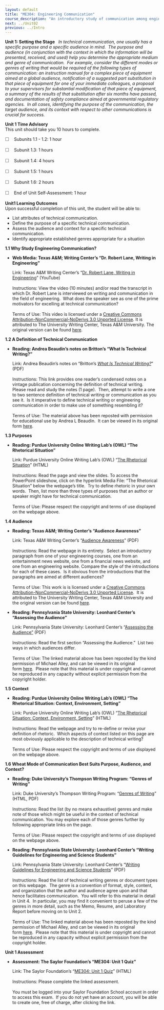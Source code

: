 ```yaml
---
layout: default
title: "ME304: Engineering Communication"
course_description: "An introductory study of communication among engineers, with particular attention to the rules of grammar and punctuation, the typical formats for letters, reports, and proposals, tools for collaborative writing, plagiarism and intellectual property, and writing a laboratory report."
next: ../Unit02
previous: ../Intro
---
```

**Unit 1: Setting the Stage** <span id="1"></span> 
*In technical communication, one usually has a specific purpose and a
specific audience in mind.  The purpose and audience (in conjunction
with the context in which the information will be presented, received,
and used) help you determine the appropriate medium and genre of
communication.  For example, consider the different modes or genres of
writing that would be required of the following types of communication:
an instruction manual for a complex piece of equipment aimed at a global
audience, notification of a suggested part substitution in that piece of
equipment for one of your immediate colleagues, a proposal to your
supervisors for substantial modification of that piece of equipment, a
summary of the results of that substitution after six months have
passed, and documentation of safety compliance aimed at governmental
regulatory agencies.  In all cases, identifying the purpose of the
communication, the target audience, and its context with respect to
other communications is crucial for success.*

**Unit 1 Time Advisory**  
This unit should take you 10 hours to complete.  
  
 <span
style="color: rgb(85, 85, 85); font-family: 'Myriad Pro', 'Gill Sans', 'Gill Sans MT', Calibri, sans-serif; font-size: 14.545454025268555px; line-height: 21px; -webkit-text-size-adjust: none;">☐
   </span>Subunits 1.1 - 1.2: 1 hour  
  
 <span
style="color: rgb(85, 85, 85); font-family: 'Myriad Pro', 'Gill Sans', 'Gill Sans MT', Calibri, sans-serif; font-size: 14.545454025268555px; line-height: 21px; -webkit-text-size-adjust: none;">☐
   </span>Subunit 1.3: 1 hours  
  
 <span
style="color: rgb(85, 85, 85); font-family: 'Myriad Pro', 'Gill Sans', 'Gill Sans MT', Calibri, sans-serif; font-size: 14.545454025268555px; line-height: 21px; -webkit-text-size-adjust: none;">☐
   </span>Subunit 1.4: 4 hours  
  
 <span
style="color: rgb(85, 85, 85); font-family: 'Myriad Pro', 'Gill Sans', 'Gill Sans MT', Calibri, sans-serif; font-size: 14.545454025268555px; line-height: 21px; -webkit-text-size-adjust: none;">☐
   </span>Subunit 1.5: 1 hours  
  
 <span
style="color: rgb(85, 85, 85); font-family: 'Myriad Pro', 'Gill Sans', 'Gill Sans MT', Calibri, sans-serif; font-size: 14.545454025268555px; line-height: 21px; -webkit-text-size-adjust: none;">☐
   </span>Subunit 1.6: 2 hours  
  
 <span
style="color: rgb(85, 85, 85); font-family: 'Myriad Pro', 'Gill Sans', 'Gill Sans MT', Calibri, sans-serif; font-size: 14.545454025268555px; line-height: 21px; -webkit-text-size-adjust: none;">☐
   </span>End of Unit Self-Assessment: 1 hour

**Unit1 Learning Outcomes**  
Upon successful completion of this unit, the student will be able to:
-   List attributes of technical communication.
-   Define the purpose of a specific technical communication.
-   Assess the audience and context for a specific technical
    communication.
-   Identify appropriate established genres appropriate for a situation

**1.1 Why Study Engineering Communication?** <span id="1.1"></span> 
-   **Web Media: Texas A&M; Writing Center’s “Dr. Robert Lane, Writing
    in Engineering”**

    Link: Texas A&M Writing Center’s “[Dr. Robert Lane, Writing in
    Engineering](http://www.youtube.com/watch?v=eNTBbvIq1C4)”
    (YouTube)  
        
     Instructions: View the video (10 minutes) and/or read the
    transcript in which Dr. Robert Lane is interviewed on writing and
    communication in the field of engineering.  What does the speaker
    see as one of the prime motivators for excelling at technical
    communication?  
        
     Terms of Use: This video is licensed under a [Creative Commons
    Attribution-NonCommercial-NoDerivs 3.0 Unported
    License](http://creativecommons.org/licenses/by-nc-nd/3.0/). It is
    attributed to The University Writing Center, Texas A&M University.
    The original version can be found
    [here](http://writingcenter.tamu.edu/2010/podcasts/write-right/dr-robert-lane-writing-in-engineering/).

**1.2 A Definition of Technical Communication** <span id="1.2"></span> 
-   **Reading: Andrea Beaudin’s notes on Britton’s “What Is Technical
    Writing?”**

    Link: Andrea Beaudin’s notes on “Britton’s [*What Is Technical
    Writing?*](https://resources.saylor.org/wwwresources/archived/site/wp-content/uploads/2011/07/ME304-1.2.pdf)”
    (PDF)  
        
     Instructions: This link provides one reader’s condensed notes on a
    vintage publication concerning the definition of technical writing. 
    Please read and study the notes (1 page).  Then, attempt to write a
    one to two sentence definition of technical writing or communication
    as you see it.  Is it imperative to define technical writing or
    engineering communication in order to make use of something
    resembling it?  
        
     Terms of Use: The material above has been reposted with permission
    for educational use by Andrea L Beaudin.  It can be viewed in its
    original
    form [here](http://www.abeaudin.com/index.php?option=com_content&view=article&id=32:britton-qwhat-is-technical-writingq&catid=7:annotated-bibliography&Itemid=5:).

**1.3 Purposes** <span id="1.3"></span> 
-   **Reading: Purdue University Online Writing Lab’s (OWL) “The
    Rhetorical Situation”**

    Link: Purdue University Online Writing Lab’s (OWL) “[The Rhetorical
    Situation](http://owl.english.purdue.edu/owl/resource/625/01/)”
    (HTML)  
        
     Instructions: Read the page and view the slides. To access the
    PowerPoint slideshow, click on the hyperlink Media File: “The
    Rhetorical Situation” below the webpage’s title.  Try to define
    rhetoric in your own words.  Then, list more than three types of
    purposes that an author or speaker might have for technical
    communication.  
        
     Terms of Use: Please respect the copyright and terms of use
    displayed on the webpage above.

**1.4 Audience** <span id="1.4"></span> 
-   **Reading: Texas A&M; Writing Center’s “Audience Awareness”**

    Link: Texas A&M Writing Center’s “[Audience
    Awareness](http://writingcenter.tamu.edu/2005/composing-process/brainstorming-prewriting/audience-analysis/)”
    (PDF)  
        
     Instructions: Read the webpage in its entirety.  Select an
    introductory paragraph from one of your engineering courses, one
    from an entertainment news website, one from a financial news
    website, and one from an engineering website. Compare the style of
    the introductions for each of these cases.  Is it obvious from the
    introductions that the paragraphs are aimed at different
    audiences?  
        
     Terms of Use: This work is is licensed under a [Creative Commons
    Attribution-NonCommercial-NoDerivs 3.0 Unported
    License](http://creativecommons.org/licenses/by-nc-nd/3.0/).  It is
    attributed to The University Writing Center, Texas A&M University
    and the original version can be found
    [here](http://writingcenter.tamu.edu/2005/composing-process/brainstorming-prewriting/audience-analysis/).

-   **Reading: Pennsylvania State University: Leonhard Center’s
    “Assessing the Audience”**

    Link: Pennsylvania State University: Leonhard Center’s “[Assessing
    the
    Audience”](https://resources.saylor.org/wwwresources/archived/site/wp-content/uploads/2011/07/ME304-1.41.pdf)
    (PDF)  
        
     Instructions: Read the first section “Assessing the Audience.” 
    List two ways in which audiences differ.  
        
     Terms of Use: The linked material above has been reposted by the
    kind permission of Michael Alley, and can be viewed in its original
    form [here](http://www.writing.engr.psu.edu/workbooks/intro.html).  Please
    note that this material is under copyright and cannot be reproduced
    in any capacity without explicit permission from the copyright
    holder. 

**1.5 Context** <span id="1.5"></span> 
-   **Reading: Purdue University Online Writing Lab’s (OWL) “The
    Rhetorical Situation: Context, Environment, Setting”**

    Link: Purdue University Online Writing Lab’s (OWL) “[The Rhetorical
    Situation: Context, Environment,
    Setting](http://owl.english.purdue.edu/owl/resource/625/03/)”
    (HTML)  
        
     Instructions: Read the webpage and try to re-define or revise your
    definition of rhetoric.  Which aspects of context listed on this
    page are most obviously applicable to the description of technical
    writing?  
        
     Terms of Use: Please respect the copyright and terms of use
    displayed on the webpage above.

**1.6 Wheat Mode of Communication Best Suits Purpose, Audience, and
Context?** <span id="1.6"></span> 
-   **Reading: Duke University’s Thompson Writing Program: “Genres of
    Writing”**

    Link: Duke University’s Thompson Writing Program: “[Genres of
    Writing](http://twp.duke.edu/writing-studio/resources/genres-of-writing)”
    (HTML, PDF)  
        
     Instructions: Read the list (by no means exhaustive) genres and
    make note of those which might be useful in the context of technical
    communication. You may explore each of those genres further by
    following appropriate links on the page.  
        
     Terms of Use: Please respect the copyright and terms of use
    displayed on the webpage above.

-   **Reading: Pennsylvania State University: Leonhard Center’s “Writing
    Guidelines for Engineering and Science Students”**

    Link: Pennsylvania State University: Leonhard Center’s “[Writing
    Guidelines for Engineering and Science
    Students](https://resources.saylor.org/wwwresources/archived/site/wp-content/uploads/2011/07/ME304-1.6.pdf)”
    (PDF)  
        
     Instructions: Read the list of technical writing genres or document
    types on this webpage.  The genre is a convention of format, style,
    content, and organization that the author and audience agree upon
    and that hence facilitates communication.  You will refer to this
    material in detail in Unit 4.  In particular, you may find it
    convenient to peruse a few of the genres in more detail, such as the
    Memo, Resume, and Laboratory Report before moving on to Unit 2.   
        
     Terms of Use: The linked material above has been reposted by the
    kind permission of Michael Alley, and can be viewed in its original
    form [here](http://www.writing.engr.psu.edu/index.html).  Please
    note that this material is under copyright and cannot be reproduced
    in any capacity without explicit permission from the copyright
    holder. 

**Unit 1 Assessment** <span id="1.7"></span> 
-   **Assessment: The Saylor Foundation’s “ME304: Unit 1 Quiz”**

    Link: The Saylor Foundation’s “[ME304: Unit 1
    Quiz](http://school.saylor.org/mod/quiz/view.php?id=911)” (HTML)  
        
     Instructions: Please complete the linked assessment.  
        
     You must be logged into your Saylor Foundation School account in
    order to access this exam.  If you do not yet have an account, you
    will be able to create one, free of charge, after clicking the
    link. 


